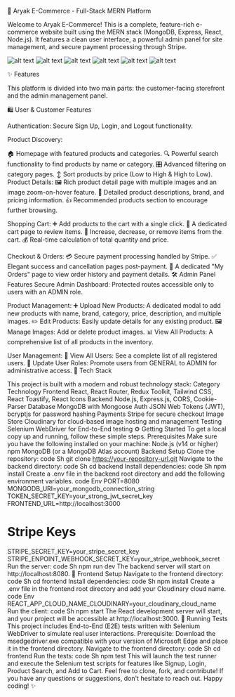 🛒 Aryak E-Commerce - Full-Stack MERN Platform

Welcome to Aryak E-Commerce! This is a complete, feature-rich e-commerce website built using the MERN stack (MongoDB, Express, React, Node.js). It features a clean user interface, a powerful admin panel for site management, and secure payment processing through Stripe.

![alt text](https://img.shields.io/badge/React-20232A?style=for-the-badge&logo=react&logoColor=61DAFB)
![alt text](https://img.shields.io/badge/Node.js-339933?style=for-the-badge&logo=nodedotjs&logoColor=white)
![alt text](https://img.shields.io/badge/MongoDB-47A248?style=for-the-badge&logo=mongodb&logoColor=white)
![alt text](https://img.shields.io/badge/Express.js-000000?style=for-the-badge&logo=express&logoColor=white)
![alt text](https://img.shields.io/badge/Tailwind_CSS-38B2AC?style=for-the-badge&logo=tailwind-css&logoColor=white)
![alt text](https://img.shields.io/badge/Stripe-626CD9?style=for-the-badge&logo=stripe&logoColor=white)

✨ Features

This platform is divided into two main parts: the customer-facing storefront and the admin management panel.

🛍️ User & Customer Features

Authentication: Secure Sign Up, Login, and Logout functionality.

Product Discovery:

🏠 Homepage with featured products and categories.
🔍 Powerful search functionality to find products by name or category.
🎛️ Advanced filtering on category pages.
↕️ Sort products by price (Low to High & High to Low).
Product Details:
🖼️ Rich product detail page with multiple images and an image zoom-on-hover feature.
📝 Detailed product descriptions, brand, and pricing information.
👍 Recommended products section to encourage further browsing.

Shopping Cart:
➕ Add products to the cart with a single click.
🛒 A dedicated cart page to review items.
🔢 Increase, decrease, or remove items from the cart.
💰 Real-time calculation of total quantity and price.

Checkout & Orders:
💳 Secure payment processing handled by Stripe.
✅ Elegant success and cancellation pages post-payment.
📜 A dedicated "My Orders" page to view order history and payment details.
🛠️ Admin Panel Features
Secure Admin Dashboard: Protected routes accessible only to users with an ADMIN role.

Product Management:
➕ Upload New Products: A dedicated modal to add new products with name, brand, category, price, description, and multiple images.
✏️ Edit Products: Easily update details for any existing product.
🖼️ Manage Images: Add or delete product images.
📊 View All Products: A comprehensive list of all products in the inventory.

User Management:
👥 View All Users: See a complete list of all registered users.
👑 Update User Roles: Promote users from GENERAL to ADMIN for administrative access.
🚀 Tech Stack

This project is built with a modern and robust technology stack:
Category	Technology
Frontend	React, React Router, Redux Toolkit, Tailwind CSS, React Toastify, React Icons
Backend	Node.js, Express.js, CORS, Cookie-Parser
Database	MongoDB with Mongoose
Auth	JSON Web Tokens (JWT), bcryptjs for password hashing
Payments	Stripe for secure checkout
Image Store	Cloudinary for cloud-based image hosting and management
Testing	Selenium WebDriver for End-to-End testing
⚙️ Getting Started
To get a local copy up and running, follow these simple steps.
Prerequisites
Make sure you have the following installed on your machine:
Node.js (v14 or higher)
npm
MongoDB (or a MongoDB Atlas account)
Backend Setup
Clone the repository:
code
Sh
git clone https://your-repository-url.git
Navigate to the backend directory:
code
Sh
cd backend
Install dependencies:
code
Sh
npm install
Create a .env file in the backend root directory and add the following environment variables.
code
Env
PORT=8080
MONGODB_URI=your_mongodb_connection_string
TOKEN_SECRET_KEY=your_strong_jwt_secret_key
FRONTEND_URL=http://localhost:3000

# Stripe Keys
STRIPE_SECRET_KEY=your_stripe_secret_key
STRIPE_ENPOINT_WEBHOOK_SECRET_KEY=your_stripe_webhook_secret
Run the server:
code
Sh
npm run dev
The backend server will start on http://localhost:8080.
🎨 Frontend Setup
Navigate to the frontend directory:
code
Sh
cd frontend
Install dependencies:
code
Sh
npm install
Create a .env file in the frontend root directory and add your Cloudinary cloud name.
code
Env
REACT_APP_CLOUD_NAME_CLOUDINARY=your_cloudinary_cloud_name
Run the client:
code
Sh
npm start
The React development server will start, and your project will be accessible at http://localhost:3000.
🧪 Running Tests
This project includes End-to-End (E2E) tests written with Selenium WebDriver to simulate real user interactions.
Prerequisite: Download the msedgedriver.exe compatible with your version of Microsoft Edge and place it in the frontend directory.
Navigate to the frontend directory:
code
Sh
cd frontend
Run the tests:
code
Sh
npm test
This will launch the test runner and execute the Selenium test scripts for features like Signup, Login, Product Search, and Add to Cart.
Feel free to clone, fork, and contribute! If you have any questions or suggestions, don't hesitate to reach out. Happy coding! ✨
